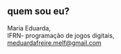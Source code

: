 ## quem sou eu?  
Maria Eduarda,  
IFRN- programação de jogos digitais,    
meduardafreire.melf@gmail.com
